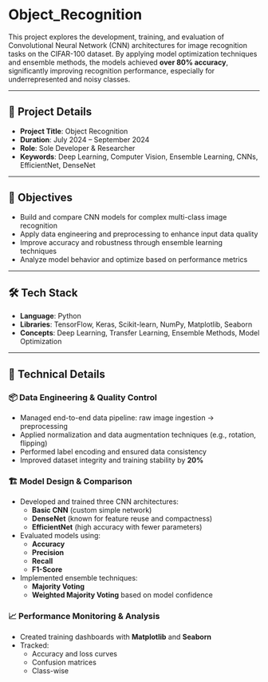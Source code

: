 # Object_Recognition

This project explores the development, training, and evaluation of Convolutional Neural Network (CNN) architectures for image recognition tasks on the CIFAR-100 dataset. By applying model optimization techniques and ensemble methods, the models achieved **over 80% accuracy**, significantly improving recognition performance, especially for underrepresented and noisy classes.

---

## 📌 Project Details

- **Project Title**: Object Recognition  
- **Duration**: July 2024 – September 2024  
- **Role**: Sole Developer & Researcher  
- **Keywords**: Deep Learning, Computer Vision, Ensemble Learning, CNNs, EfficientNet, DenseNet

---

## 🎯 Objectives

- Build and compare CNN models for complex multi-class image recognition
- Apply data engineering and preprocessing to enhance input data quality
- Improve accuracy and robustness through ensemble learning techniques
- Analyze model behavior and optimize based on performance metrics

---

## 🛠️ Tech Stack

- **Language**: Python
- **Libraries**: TensorFlow, Keras, Scikit-learn, NumPy, Matplotlib, Seaborn
- **Concepts**: Deep Learning, Transfer Learning, Ensemble Methods, Model Optimization

---

## 🧠 Technical Details

### 📦 Data Engineering & Quality Control

- Managed end-to-end data pipeline: raw image ingestion → preprocessing
- Applied normalization and data augmentation techniques (e.g., rotation, flipping)
- Performed label encoding and ensured data consistency
- Improved dataset integrity and training stability by **20%**

### 🏗️ Model Design & Comparison

- Developed and trained three CNN architectures:
  - **Basic CNN** (custom simple network)
  - **DenseNet** (known for feature reuse and compactness)
  - **EfficientNet** (high accuracy with fewer parameters)
- Evaluated models using:
  - **Accuracy**
  - **Precision**
  - **Recall**
  - **F1-Score**
- Implemented ensemble techniques:
  - **Majority Voting**
  - **Weighted Majority Voting** based on model confidence

### 📈 Performance Monitoring & Analysis

- Created training dashboards with **Matplotlib** and **Seaborn**
- Tracked:
  - Accuracy and loss curves
  - Confusion matrices
  - Class-wise

